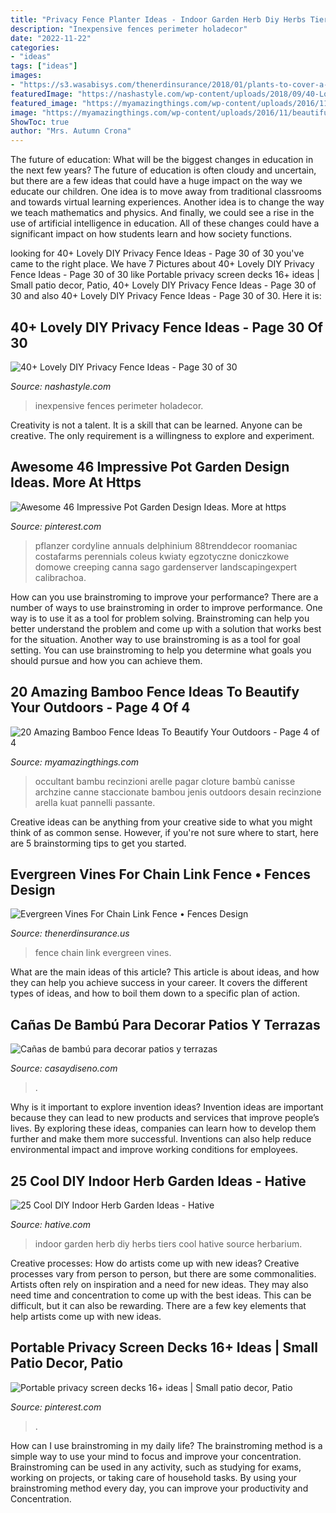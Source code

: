 ```yaml
---
title: "Privacy Fence Planter Ideas - Indoor Garden Herb Diy Herbs Tiers Cool Hative Source Herbarium"
description: "Inexpensive fences perimeter holadecor"
date: "2022-11-22"
categories:
- "ideas"
tags: ["ideas"]
images:
- "https://s3.wasabisys.com/thenerdinsurance/2018/01/plants-to-cover-a-chain-link-fence-the-smarter-gardener-in-dimensions-2592-x-1944-1-630x380.jpg"
featuredImage: "https://nashastyle.com/wp-content/uploads/2018/09/40-Lovely-DIY-Privacy-Fence-Ideas-34.jpg"
featured_image: "https://myamazingthings.com/wp-content/uploads/2016/11/beautiful-bamboo-fencing_amazing-backyard_wooden-brown-gate_big-white-and-grey-stone-1024x668.jpg"
image: "https://myamazingthings.com/wp-content/uploads/2016/11/beautiful-bamboo-fencing_amazing-backyard_wooden-brown-gate_big-white-and-grey-stone-1024x668.jpg"
ShowToc: true
author: "Mrs. Autumn Crona"
---
```



The future of education: What will be the biggest changes in education in the next few years?
The future of education is often cloudy and uncertain, but there are a few ideas that could have a huge impact on the way we educate our children. One idea is to move away from traditional classrooms and towards virtual learning experiences. Another idea is to change the way we teach mathematics and physics. And finally, we could see a rise in the use of artificial intelligence in education. All of these changes could have a significant impact on how students learn and how society functions.

	

		
looking for 40+ Lovely DIY Privacy Fence Ideas - Page 30 of 30 you've came to the right place. We have 7 Pictures about 40+ Lovely DIY Privacy Fence Ideas - Page 30 of 30 like Portable privacy screen decks 16+ ideas | Small patio decor, Patio, 40+ Lovely DIY Privacy Fence Ideas - Page 30 of 30 and also 40+ Lovely DIY Privacy Fence Ideas - Page 30 of 30. Here it is:
		
    
## 40+ Lovely DIY Privacy Fence Ideas - Page 30 Of 30

<img loading=lazy src="https://nashastyle.com/wp-content/uploads/2018/09/40-Lovely-DIY-Privacy-Fence-Ideas-34.jpg" onerror="this.onerror=null;this.src='https://tse3.mm.bing.net/th?id=OIP.yqThBny3xilThBaLEDlXnQHaJ4&amp;pid=15.1';" alt="40+ Lovely DIY Privacy Fence Ideas - Page 30 of 30">

_Source: nashastyle.com_

>inexpensive fences perimeter holadecor. 

	

Creativity is not a talent. It is a skill that can be learned. Anyone can be creative. The only requirement is a willingness to explore and experiment.

    
## Awesome 46 Impressive Pot Garden Design Ideas. More At Https

<img loading=lazy src="https://i.pinimg.com/736x/db/ae/3a/dbae3a84bb487310fb1e849986dfbda1.jpg" onerror="this.onerror=null;this.src='https://tse4.mm.bing.net/th?id=OIP.0C6YB2bpMNXXVR-wDKMXkAHaLH&amp;pid=15.1';" alt="Awesome 46 Impressive Pot Garden Design Ideas. More at https">

_Source: pinterest.com_

>pflanzer cordyline annuals delphinium 88trenddecor roomaniac costafarms perennials coleus kwiaty egzotyczne doniczkowe domowe creeping canna sago gardenserver landscapingexpert calibrachoa. 

	

How can you use brainstroming to improve your performance?
There are a number of ways to use brainstroming in order to improve performance. One way is to use it as a tool for problem solving. Brainstroming can help you better understand the problem and come up with a solution that works best for the situation. Another way to use brainstroming is as a tool for goal setting. You can use brainstroming to help you determine what goals you should pursue and how you can achieve them.

    
## 20 Amazing Bamboo Fence Ideas To Beautify Your Outdoors - Page 4 Of 4

<img loading=lazy src="https://myamazingthings.com/wp-content/uploads/2016/11/beautiful-bamboo-fencing_amazing-backyard_wooden-brown-gate_big-white-and-grey-stone-1024x668.jpg" onerror="this.onerror=null;this.src='https://tse2.mm.bing.net/th?id=OIP.rk2WvibDBuMkP8jiCzyolwHaE1&amp;pid=15.1';" alt="20 Amazing Bamboo Fence Ideas To Beautify Your Outdoors - Page 4 of 4">

_Source: myamazingthings.com_

>occultant bambu recinzioni arelle pagar cloture bambù canisse archzine canne staccionate bambou jenis outdoors desain recinzione arella kuat pannelli passante. 

	

Creative ideas can be anything from your creative side to what you might think of as common sense. However, if you're not sure where to start, here are 5 brainstorming tips to get you started.

    
## Evergreen Vines For Chain Link Fence • Fences Design

<img loading=lazy src="https://s3.wasabisys.com/thenerdinsurance/2018/01/plants-to-cover-a-chain-link-fence-the-smarter-gardener-in-dimensions-2592-x-1944-1-630x380.jpg" onerror="this.onerror=null;this.src='https://tse1.mm.bing.net/th?id=OIP.KU_J6cMUdYQGRaoA6Do7ygHaEd&amp;pid=15.1';" alt="Evergreen Vines For Chain Link Fence • Fences Design">

_Source: thenerdinsurance.us_

>fence chain link evergreen vines. 

	

What are the main ideas of this article?
This article is about ideas, and how they can help you achieve success in your career. It covers the different types of ideas, and how to boil them down to a specific plan of action.

    
## Cañas De Bambú Para Decorar Patios Y Terrazas

<img loading=lazy src="https://casaydiseno.com/wp-content/uploads/2015/06/terraza-piedras-caña-bambu.jpg" onerror="this.onerror=null;this.src='https://tse3.mm.bing.net/th?id=OIP.itGkfYIPL2nd8xTUBT2DRgHaJ4&amp;pid=15.1';" alt="Cañas de bambú para decorar patios y terrazas">

_Source: casaydiseno.com_

>. 

	

Why is it important to explore invention ideas?
Invention ideas are important because they can lead to new products and services that improve people’s lives. By exploring these ideas, companies can learn how to develop them further and make them more successful. Inventions can also help reduce environmental impact and improve working conditions for employees.

    
## 25 Cool DIY Indoor Herb Garden Ideas - Hative

<img loading=lazy src="https://hative.com/wp-content/uploads/2014/11/indoor-garden/25-tiers-of-herbs.jpg" onerror="this.onerror=null;this.src='https://tse2.mm.bing.net/th?id=OIP.4RnxXOb-65zizvkcVai5qAHaK_&amp;pid=15.1';" alt="25 Cool DIY Indoor Herb Garden Ideas - Hative">

_Source: hative.com_

>indoor garden herb diy herbs tiers cool hative source herbarium. 

	

Creative processes: How do artists come up with new ideas?
Creative processes vary from person to person, but there are some commonalities. Artists often rely on inspiration and a need for new ideas. They may also need time and concentration to come up with the best ideas. This can be difficult, but it can also be rewarding. There are a few key elements that help artists come up with new ideas.

    
## Portable Privacy Screen Decks 16+ Ideas | Small Patio Decor, Patio

<img loading=lazy src="https://i.pinimg.com/736x/6b/af/53/6baf531b4be634c906b026c4ee2a1bc9.jpg" onerror="this.onerror=null;this.src='https://tse3.mm.bing.net/th?id=OIP.9r57FHvDN4o5rbfMZo9oJgAAAA&amp;pid=15.1';" alt="Portable privacy screen decks 16+ ideas | Small patio decor, Patio">

_Source: pinterest.com_

>. 

	

How can I use brainstroming in my daily life?
The brainstroming method is a simple way to use your mind to focus and improve your concentration. Brainstroming can be used in any activity, such as studying for exams, working on projects, or taking care of household tasks. By using your brainstroming method every day, you can improve your productivity and Concentration.

